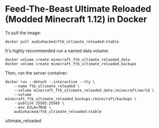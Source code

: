 # Feed-The-Beast Ultimate Reloaded (Modded Minecraft 1.12) in Docker
To pull the image:
```
docker pull audiohacked/ftb_ultimate_reloaded:stable
```

It's highly recommended run a named data volume:
```
docker volume create minecraft_ftb_ultimate_reloaded_data
docker volume create minecraft_ftb_ultimate_reloaded_backups
```

Then, run the server container:
```
docker run --detach --interactive --tty \
    --name ftb_ultimate_reloaded \
    --volume minecraft_ftb_ultimate_reloaded_data:/minecraft/world \
    --volume minecraft_ftb_ultimate_reloaded_backups:/minecraft/backups \
    --publish 25565:25565 \
    --env EULA=TRUE \
    audiohacked/ftb_ultimate_reloaded:stable
```
ultimate_reloaded
